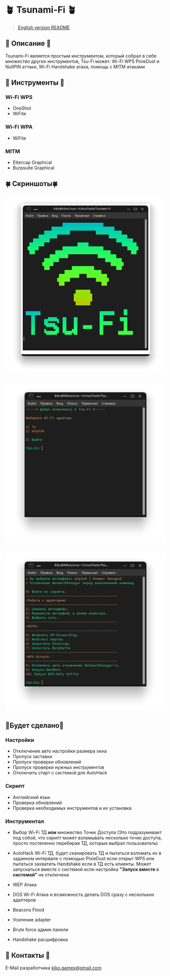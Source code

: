 # 🪴 Tsunami-Fi 🪴
> [English version README](https://github.com/BadKiko/Tsunami-Fi/blob/main/README.md )
## 🌿 Описание 🌿
Tsunami-Fi является простым инструментом, который собрал в себе множество других инструментов, Tsu-Fi может: Wi-Fi WPS PixieDust и NullPIN аттаки, Wi-Fi Handshake атака, помощь с MITM атаками

## 🌴 Инструменты 🌴
### Wi-Fi WPS
- OneShot
- WiFite

### Wi-Fi WPA
- WiFite

### MITM 
- Ettercap Graphical
- Burpsuite Graphical

## 🍀 Скриншоты🍀
![intro](https://raw.githubusercontent.com/BadKiko/Tsunami-Fi/main/IMG_20211006_081443_235.png)
---
![choose](https://raw.githubusercontent.com/BadKiko/Tsunami-Fi/main/IMG_20211006_081445_022.png)
---
![menu](https://raw.githubusercontent.com/BadKiko/Tsunami-Fi/main/IMG_20211006_081445_445.png)
---


## 🌵Будет сделано🌵
### Настройки
- Отключение авто настройки размера окна
- Пропуск заставки
- Пропуск проверки обновлений
- Пропуск проверки нужных инструментов
- Отключить старт с системой для AutoHack

### Скрипт
- Английский язык
- Проверка обновлений
- Проверка необходимых инструментов и их установка

### Инструментал
- Выбор Wi-Fi ТД **или** множество Точек Доступа (Это подразумевает под собой, что скрипт может взламывать несколько точек доступа, просто постепенно перебирая ТД, которые выбрал пользователь)

- AutoHack Wi-Fi ТД, будет сканировать ТД и пытаться взломать их в заданном интервале с помощью PixieDust если открыт WPS или пытаться захватить Handshake если в ТД есть клиенты. Может запускаться вместе с системой если настройка **"Запуск вместе с системой"** не отключена

- WEP Атака
- DOS Wi-Fi Атака и возможность делать DOS сразу с нескольких адаптеров
- Beacons Flood
- Усиление adapter
- Brute force админ панели
- Handshake расшифровка

## 🌱 Контакты 🌱

E-Mail разработчика <kiko.games@gmail.com>
